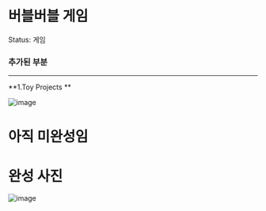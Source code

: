 # 버블버블 게임

Status: 게임

### **추가된 부분**

---

**1.Toy Projects **

![image](https://user-images.githubusercontent.com/68671394/125797798-b826cb93-585e-429e-af52-328a6c212ed8.png)

# 아직 미완성임 

# 완성 사진

![image](https://user-images.githubusercontent.com/68671394/125798007-1c1f08f2-23b8-429c-a8e7-f2b19c5216a8.png)
